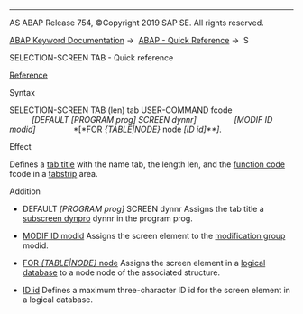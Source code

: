  

* * *

AS ABAP Release 754, ©Copyright 2019 SAP SE. All rights reserved.

[ABAP Keyword Documentation](javascript:call_link\('abenabap.htm'\)) →  [ABAP - Quick Reference](javascript:call_link\('abenabap_shortref.htm'\)) →  S

SELECTION-SCREEN TAB - Quick reference

[Reference](javascript:call_link\('abapselection-screen_tabbed.htm'\))

Syntax

SELECTION-SCREEN TAB (len) tab USER-COMMAND fcode
                *\[*DEFAULT *\[*PROGRAM prog*\]* SCREEN dynnr*\]*
                *\[*MODIF ID modid*\]*
                *\[*FOR *{*TABLE*|*NODE*}* node *\[*ID id*\]**\]*.

Effect

Defines a [tab title](javascript:call_link\('abentab_title_glosry.htm'\) "Glossary Entry") with the name tab, the length len, and the [function code](javascript:call_link\('abenfunction_code_glosry.htm'\) "Glossary Entry") fcode in a [tabstrip](javascript:call_link\('abentabstrip_control_glosry.htm'\) "Glossary Entry") area.

Addition

-   DEFAULT *\[*PROGRAM prog*\]* SCREEN dynnr
    Assigns the tab title a [subscreen dynpro](javascript:call_link\('abensubscreen_dynpro_glosry.htm'\) "Glossary Entry") dynnr in the program prog.
    
-   [MODIF ID modid](javascript:call_link\('abapselection-screen_modif_id.htm'\))
    Assigns the screen element to the [modification group](javascript:call_link\('abenmodification_group_glosry.htm'\) "Glossary Entry") modid.
    
-   [FOR *{*TABLE*|*NODE*}* node](javascript:call_link\('abapselection-screen_ldb_additions.htm'\))
    Assigns the screen element in a [logical database](javascript:call_link\('abenlogical_data_base_glosry.htm'\) "Glossary Entry") to a node node of the associated structure.
    
-   [ID id](javascript:call_link\('abapselection-screen_ldb_additions.htm'\))
    Defines a maximum three-character ID id for the screen element in a logical database.